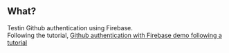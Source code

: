 ## What?
Testin Github authentication using Firebase.  
Following the tutorial, 
[Github authentication with Firebase demo following a tutorial](https://www.robinwieruch.de/complete-firebase-authentication-react-tutorial/)